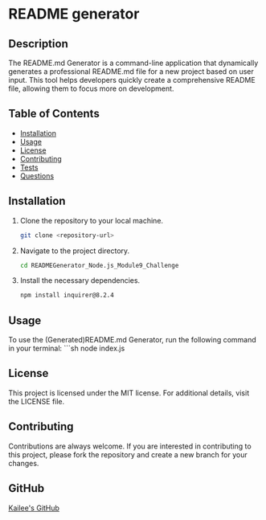 # README generator 

## Description

The README.md Generator is a command-line application that dynamically generates a professional README.md file for a new project based on user input. This tool helps developers quickly create a comprehensive README file, allowing them to focus more on development.

## Table of Contents

- [Installation](#installation)
- [Usage](#usage)
- [License](#license)
- [Contributing](#contributing)
- [Tests](#tests)
- [Questions](#questions)

## Installation

1. Clone the repository to your local machine.
    ```sh
    git clone <repository-url>
    ```
2. Navigate to the project directory.
    ```sh
    cd READMEGenerator_Node.js_Module9_Challenge
    ```
3. Install the necessary dependencies.
    ```sh
    npm install inquirer@8.2.4
    ```

## Usage
To use the (Generated)README.md Generator, run the following command in your terminal:
    ```sh
    node index.js

## License 

This project is licensed under the MIT license. For additional details, visit the LICENSE file. 

## Contributing 

Contributions are always welcome. If you are interested in contributing to this project, please fork the repository and create a new branch for your changes. 

## GitHub

[Kailee's GitHub](https://github.com/kaileesegarra)
